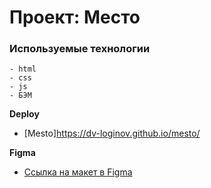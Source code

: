 # Проект: Место

### Используемые технологии
    - html
    - css
    - js
    - БЭМ

**Deploy**

* [Mesto]https://dv-loginov.github.io/mesto/

**Figma**

* [Ссылка на макет в Figma](https://www.figma.com/file/2cn9N9jSkmxD84oJik7xL7/JavaScript.-Sprint-4?node-id=0%3A1)